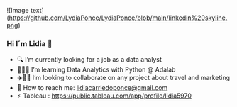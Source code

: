 
![Image text] (https://github.com/LydiaPonce/LydiaPonce/blob/main/linkedin%20skyline.png)

### Hi I´m Lidia 👋

- 🔍 I’m currently looking for a job as a data analyst
- 👩🏽‍🎓 I’m learning Data Analytics with Python @ Adalab
- ✈️🤳🏻 I’m looking to collaborate on any project about travel and marketing
- 💌  How to reach me: lidiacarriedoponce@gmail.com
- ⚡ Tableau : https://public.tableau.com/app/profile/lidia5970

